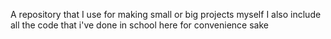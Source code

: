A repository that I use for making small or big projects myself
I also include all the code that i've done in school here for convenience sake
